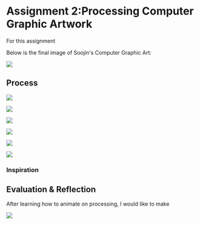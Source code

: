 # Assignment 2:Processing Computer Graphic Artwork 

For this assignment 

Below is the final image of Soojin's Computer Graphic Art: 

![](Images/SoojinComputerArt.png)



## Process 

![](Images/Brainstorm.jpg)

![](Images/trunkProgress.png)

![](Images/branchProgress.png)

![](Images/leavesProgress1.png)


![](Images/leavesProgress2.png)

![](Images/finalProgress2.png)





### Inspiration

## Evaluation & Reflection 

After learning how to animate on processing, I would like to make 

![](Images/SoojinComputerArt.png)


